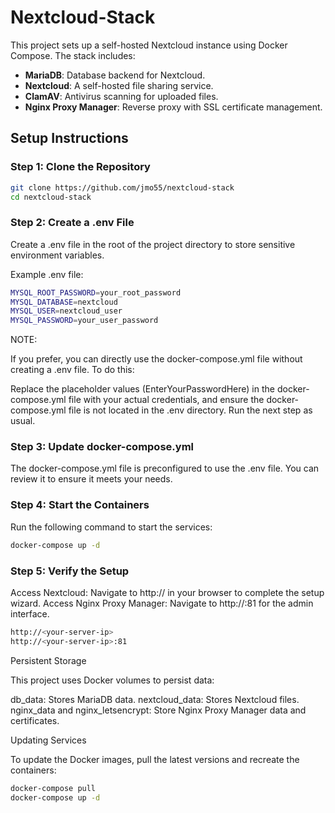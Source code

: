 # Nextcloud-Stack

This project sets up a self-hosted Nextcloud instance using Docker Compose. The stack includes:
- **MariaDB**: Database backend for Nextcloud.
- **Nextcloud**: A self-hosted file sharing service.
- **ClamAV**: Antivirus scanning for uploaded files.
- **Nginx Proxy Manager**: Reverse proxy with SSL certificate management.

## Setup Instructions

### Step 1: Clone the Repository
```bash
git clone https://github.com/jmo55/nextcloud-stack
cd nextcloud-stack
``` 

### Step 2: Create a .env File

Create a .env file in the root of the project directory to store sensitive environment variables.

Example .env file:

```bash
MYSQL_ROOT_PASSWORD=your_root_password
MYSQL_DATABASE=nextcloud
MYSQL_USER=nextcloud_user
MYSQL_PASSWORD=your_user_password
```

NOTE:

If you prefer, you can directly use the docker-compose.yml file without creating a .env file. To do this:

Replace the placeholder values (EnterYourPasswordHere) in the docker-compose.yml file with your actual credentials, and ensure the docker-compose.yml file is not located in the .env directory.
Run the next step as usual.

### Step 3: Update docker-compose.yml

The docker-compose.yml file is preconfigured to use the .env file. You can review it to ensure it meets your needs.

### Step 4: Start the Containers

Run the following command to start the services:

```bash
docker-compose up -d
```

### Step 5: Verify the Setup

Access Nextcloud: Navigate to http://<your-server-ip> in your browser to complete the setup wizard.
Access Nginx Proxy Manager: Navigate to http://<your-server-ip>:81 for the admin interface.

```bash
http://<your-server-ip>
http://<your-server-ip>:81
```
	
Persistent Storage

This project uses Docker volumes to persist data:

db_data: Stores MariaDB data.
nextcloud_data: Stores Nextcloud files.
nginx_data and nginx_letsencrypt: Store Nginx Proxy Manager data and certificates.
	
Updating Services

To update the Docker images, pull the latest versions and recreate the containers:

```bash
docker-compose pull
docker-compose up -d
```
